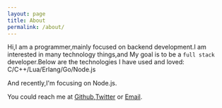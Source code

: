 ```yaml
---
layout: page
title: About
permalink: /about/
---
```


Hi,I am a programmer,mainly focused on backend development.I am interested in many technology things,and My goal is to be a 
`full stack` developer.Below are the technologies I have used and loved:
	C/C++/Lua/Erlang/Go/Node.js

And recently,I'm focusing on Node.js.

You could reach me at [Github][github],[Twitter][twitter] or [Email][email].

[github]:    http://github.com/fanchangyong
[twitter]:   http://twitter.com/fanchangyong
[email]:     mailto://fanchangyong@gmail.com

